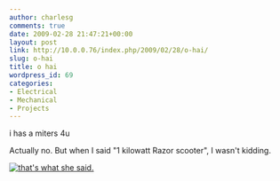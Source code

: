 ```yaml
---
author: charlesg
comments: true
date: 2009-02-28 21:47:21+00:00
layout: post
link: http://10.0.0.76/index.php/2009/02/28/o-hai/
slug: o-hai
title: o hai
wordpress_id: 69
categories:
- Electrical
- Mechanical
- Projects
---
```


i has a miters 4u

Actually no. But when I said "1 kilowatt Razor scooter", I wasn't kidding.

[![that's what she said.](http://miters.mit.edu/wp-content/uploads/2012/10/sc3_26.jpg)](http://www.etotheipiplusone.net/pics/sc3/sc3_26.jpg)
